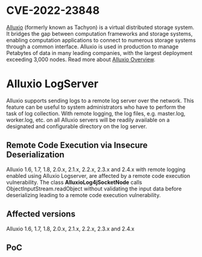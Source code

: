  # CVE-2022-23848

[Alluxio](https://www.alluxio.io/) (formerly known as Tachyon) is a virtual distributed storage system. It bridges the gap between computation frameworks and storage systems, enabling computation applications to connect to numerous storage systems through a common interface. Alluxio is used in production to manage Petabytes of data in many leading companies, with the largest deployment exceeding 3,000 nodes. Read more about [Alluxio Overview](https://docs.alluxio.io/os/user/stable/en/Overview.html).


# Alluxio LogServer

Alluxio supports sending logs to a remote log server over the network. This feature can be useful to system administrators who have to perform the task of log collection. With remote logging, the log files, e.g. master.log, worker.log, etc. on all Alluxio servers will be readily available on a designated and configurable directory on the log server.

## Remote Code Execution via Insecure Deserialization

Alluxio 1.6, 1.7, 1.8, 2.0.x, 2.1.x, 2.2.x, 2.3.x and 2.4.x with remote logging enabled using Alluxio Logserver, are affected by a remote code execution vulnerability. The class **AlluxioLog4jSocketNode** calls ObjectInputStream.readObject without validating the input data before deserializing leading to a remote code execution vulnerability.

## Affected versions

Alluxio 1.6, 1.7, 1.8, 2.0.x, 2.1.x, 2.2.x, 2.3.x and 2.4.x

## PoC
